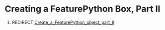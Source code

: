 # Creating a FeaturePython Box, Part II
1.  REDIRECT [Create\_a\_FeaturePython\_object\_part\_II](Create_a_FeaturePython_object_part_II.md)
